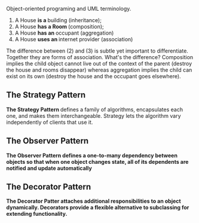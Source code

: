 Object-oriented programing and UML terminology.
1. A House <b> is a </b> building (inheritance);
2. A House <b> has a Room </b> (composition);
3. A House <b> has an </b> occupant (aggregation)
4. A House <b> uses an </b> internet provider (association)


The difference between (2) and (3) is subtle yet important to differentiate. Together they are forms of association. What's the difference? Composition implies the child object cannot live out of the context of the parent (destroy the house and rooms disappear) whereas aggregation implies the child can exist on its own (destroy the house and the occupant goes elsewhere).

## The Strategy Pattern
<b> The Strategy Pattern </b> defines a family of algorithms, encapsulates each one, and makes them interchangeable. Strategy lets the algorithm vary independently of clients that use it.
 
## The Observer Pattern
 <b> The Observer Pattern defines a one-to-many dependency between objects so that when one object changes state, all of its dependents are notified and update automatically

## The Decorator Pattern
<b> The Decorator Patter </b> attaches additional responsibilities to an object dynamically. Decorators provide a flexible alternative to subclassing for extending functionality.


